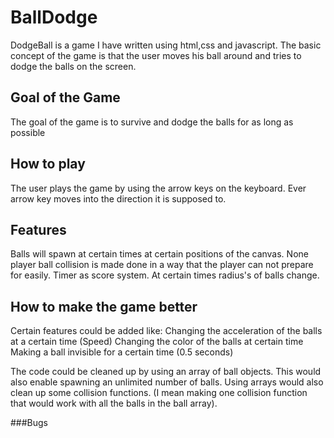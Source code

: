 # BallDodge
DodgeBall is a game I have written using html,css and javascript.
The basic concept of the game is that the user moves his ball around and
tries to dodge the balls on the screen.

## Goal of the Game
The goal of the game is to survive and dodge the balls for as long as possible

## How to play
The user plays the game by using the arrow keys on the keyboard.
Ever arrow key moves into the direction it is supposed to.

## Features
Balls will spawn at certain times at certain positions of the canvas.
None player ball collision is made done in a way that the player can not prepare for easily.
Timer as score system.
At certain times radius's of balls change.


## How to make the game better
Certain features could be added like: 
Changing the acceleration of the balls at a certain time (Speed)
Changing the color of the balls at certain time
Making a ball invisible for a certain time (0.5 seconds) 

The code could be cleaned up by using an array of ball objects.
This would also enable spawning an unlimited number of balls.
Using arrays would also clean up some collision functions. 
(I mean making one collision function that would work with all the balls in the 
ball array).

###Bugs



